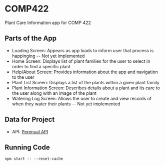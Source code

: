 # COMP422

Plant Care Information app for COMP 422

## Parts of the App

* Loading Screen: Appears as app loads to inform user that process is happinging -- Not yet implemented
* Home Screen: Displays list of plant families for the user to select in order to find a specific plant
* Help/About Screen: Provides information about the app and navigation to the user
* Plant List Screen: Displays a list of the plants within a given plant family
* Plant Information Screen: Describes details about a plant and its care to the user along with an image of the plant
* Watering Log Screen: Allows the user to create and view records of when they water their plants -- Not yet implemented

## Data for Project

* API: [Perenual API](https://perenual.com/docs/api)

## Running Code

`npm start -- --reset-cache`
